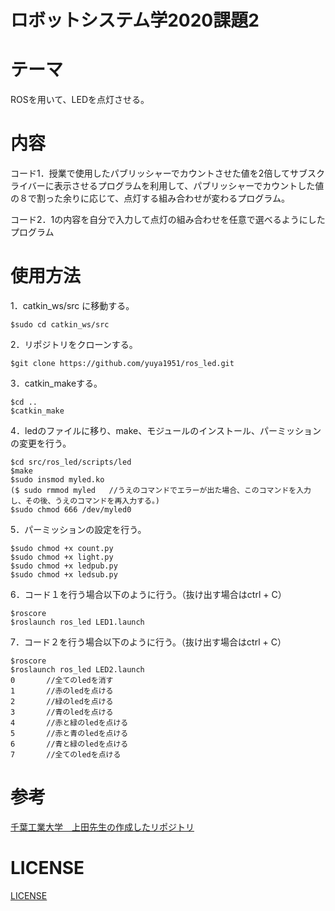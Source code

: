# ロボットシステム学2020課題2

# テーマ
ROSを用いて、LEDを点灯させる。

# 内容
コード1．授業で使用したパブリッシャーでカウントさせた値を2倍してサブスクライバーに表示させるプログラムを利用して、パブリッシャーでカウントした値の８で割った余りに応じて、点灯する組み合わせが変わるプログラム。

コード2．1の内容を自分で入力して点灯の組み合わせを任意で選べるようにしたプログラム

# 使用方法
1．catkin_ws/src に移動する。
  
    $sudo cd catkin_ws/src
  
2．リポジトリをクローンする。

    $git clone https://github.com/yuya1951/ros_led.git
    
3．catkin_makeする。

    $cd ..
    $catkin_make

4．ledのファイルに移り、make、モジュールのインストール、パーミッションの変更を行う。

    $cd src/ros_led/scripts/led
    $make
    $sudo insmod myled.ko
    ($ sudo rmmod myled   //うえのコマンドでエラーが出た場合、このコマンドを入力し、その後、うえのコマンドを再入力する。)
    $sudo chmod 666 /dev/myled0
    
5．パーミッションの設定を行う。

    $sudo chmod +x count.py
    $sudo chmod +x light.py
    $sudo chmod +x ledpub.py
    $sudo chmod +x ledsub.py

6．コード１を行う場合以下のように行う。（抜け出す場合はctrl + C）

    $roscore
    $roslaunch ros_led LED1.launch  

7．コード２を行う場合以下のように行う。（抜け出す場合はctrl + C）

    $roscore
    $roslaunch ros_led LED2.launch
    0       //全てのledを消す
    1       //赤のledを点ける
    2       //緑のledを点ける
    3       //青のledを点ける
    4       //赤と緑のledを点ける
    5       //赤と青のledを点ける
    6       //青と緑のledを点ける
    7       //全てのledを点ける
    

# 参考

[千葉工業大学　上田先生の作成したリポジトリ](https://github.com/ryuichiueda/robosys_device_drivers)

# LICENSE

[LICENSE](https://github.com/yuya1951/ros_led/blob/main/COPYING)
    
    
